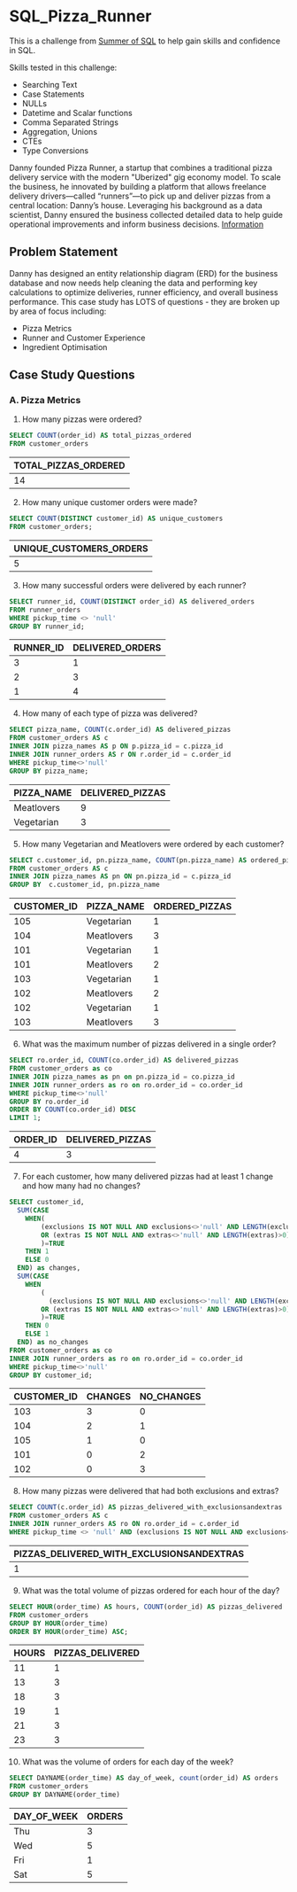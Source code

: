 # SQL_Pizza_Runner

This is a challenge from [Summer of SQL](https://github.com/wjsutton/the_summer_of_sql) to help gain skills and confidence in SQL.

Skills tested in this challenge:
- Searching Text
- Case Statements
- NULLs
- Datetime and Scalar functions
- Comma Separated Strings
- Aggregation, Unions
- CTEs
- Type Conversions

Danny founded Pizza Runner, a startup that combines a traditional pizza delivery service with the modern "Uberized" gig economy model. To scale the business, he innovated by building a platform that allows freelance delivery drivers—called “runners”—to pick up and deliver pizzas from a central location: Danny’s house. Leveraging his background as a data scientist, Danny ensured the business collected detailed data to help guide operational improvements and inform business decisions. [Information](https://8weeksqlchallenge.com/case-study-2/)

## Problem Statement
Danny has designed an entity relationship diagram (ERD) for the business database and now needs help cleaning the data and performing key calculations to optimize deliveries, runner efficiency, and overall business performance.
This case study has LOTS of questions - they are broken up by area of focus including:
- Pizza Metrics
- Runner and Customer Experience
- Ingredient Optimisation

## Case Study Questions
### A. Pizza Metrics
1. How many pizzas were ordered?
````sql
SELECT COUNT(order_id) AS total_pizzas_ordered
FROM customer_orders
````
| TOTAL_PIZZAS_ORDERED |
|----------------------|
| 14                   |

2. How many unique customer orders were made?
````sql
SELECT COUNT(DISTINCT customer_id) AS unique_customers
FROM customer_orders;
````
| UNIQUE_CUSTOMERS_ORDERS |
|--------------------------|
| 5                        |

3. How many successful orders were delivered by each runner?
````sql
SELECT runner_id, COUNT(DISTINCT order_id) AS delivered_orders 
FROM runner_orders 
WHERE pickup_time <> 'null' 
GROUP BY runner_id;
````
| RUNNER_ID | DELIVERED_ORDERS |
|-----------|------------------|
| 3         | 1                |
| 2         | 3                |
| 1         | 4                |

4. How many of each type of pizza was delivered?
````sql
SELECT pizza_name, COUNT(c.order_id) AS delivered_pizzas 
FROM customer_orders AS c 
INNER JOIN pizza_names AS p ON p.pizza_id = c.pizza_id
INNER JOIN runner_orders AS r ON r.order_id = c.order_id 
WHERE pickup_time<>'null'
GROUP BY pizza_name;
````
| PIZZA_NAME  | DELIVERED_PIZZAS |
|-------------|------------------|
| Meatlovers  | 9                |
| Vegetarian  | 3                |


5. How many Vegetarian and Meatlovers were ordered by each customer?
````sql
SELECT c.customer_id, pn.pizza_name, COUNT(pn.pizza_name) AS ordered_pizzas
FROM customer_orders AS c
INNER JOIN pizza_names AS pn ON pn.pizza_id = c.pizza_id
GROUP BY  c.customer_id, pn.pizza_name
````
| CUSTOMER_ID | PIZZA_NAME  | ORDERED_PIZZAS |
|-------------|-------------|----------------|
| 105         | Vegetarian  | 1              |
| 104         | Meatlovers  | 3              |
| 101         | Vegetarian  | 1              |
| 101         | Meatlovers  | 2              |
| 103         | Vegetarian  | 1              |
| 102         | Meatlovers  | 2              |
| 102         | Vegetarian  | 1              |
| 103         | Meatlovers  | 3              |


6. What was the maximum number of pizzas delivered in a single order?
````sql
SELECT ro.order_id, COUNT(co.order_id) AS delivered_pizzas 
FROM customer_orders as co 
INNER JOIN pizza_names as pn on pn.pizza_id = co.pizza_id 
INNER JOIN runner_orders as ro on ro.order_id = co.order_id 
WHERE pickup_time<>'null'
GROUP BY ro.order_id 
ORDER BY COUNT(co.order_id) DESC 
LIMIT 1;
````
| ORDER_ID | DELIVERED_PIZZAS |
|----------|------------------|
| 4        | 3                |

7. For each customer, how many delivered pizzas had at least 1 change and how many had no changes?
````sql
SELECT customer_id, 
  SUM(CASE 
    WHEN(
        (exclusions IS NOT NULL AND exclusions<>'null' AND LENGTH(exclusions)>0) 
        OR (extras IS NOT NULL AND extras<>'null' AND LENGTH(extras)>0)
        )=TRUE
    THEN 1 
    ELSE 0
  END) as changes, 
  SUM(CASE 
    WHEN 
        (
          (exclusions IS NOT NULL AND exclusions<>'null' AND LENGTH(exclusions)>0) 
        OR (extras IS NOT NULL AND extras<>'null' AND LENGTH(extras)>0)
        )=TRUE
    THEN 0 
    ELSE 1
  END) as no_changes 
FROM customer_orders as co 
INNER JOIN runner_orders as ro on ro.order_id = co.order_id 
WHERE pickup_time<>'null'
GROUP BY customer_id;
````
| CUSTOMER_ID | CHANGES | NO_CHANGES |
|-------------|---------|-------------|
| 103         | 3       | 0           |
| 104         | 2       | 1           |
| 105         | 1       | 0           |
| 101         | 0       | 2           |
| 102         | 0       | 3           |

8. How many pizzas were delivered that had both exclusions and extras?
````sql
SELECT COUNT(c.order_id) AS pizzas_delivered_with_exclusionsandextras
FROM customer_orders AS c
INNER JOIN runner_orders AS ro ON ro.order_id = c.order_id
WHERE pickup_time <> 'null' AND (exclusions IS NOT NULL AND exclusions<>'null' AND LENGTH(exclusions)>0) AND (extras IS NOT NULL AND extras<>'null' AND LENGTH(extras)>0);
````
| PIZZAS_DELIVERED_WITH_EXCLUSIONSANDEXTRAS |
|-------------------------------------------|
| 1                                         |

9. What was the total volume of pizzas ordered for each hour of the day?
````sql
SELECT HOUR(order_time) AS hours, COUNT(order_id) AS pizzas_delivered
FROM customer_orders
GROUP BY HOUR(order_time)
ORDER BY HOUR(order_time) ASC;
````
| HOURS | PIZZAS_DELIVERED |
|-------|------------------|
| 11    | 1                |
| 13    | 3                |
| 18    | 3                |
| 19    | 1                |
| 21    | 3                |
| 23    | 3                |

10. What was the volume of orders for each day of the week?
````sql
SELECT DAYNAME(order_time) AS day_of_week, count(order_id) AS orders
FROM customer_orders
GROUP BY DAYNAME(order_time)
````
| DAY_OF_WEEK | ORDERS |
|-------------|--------|
| Thu         | 3      |
| Wed         | 5      |
| Fri         | 1      |
| Sat         | 5      |
